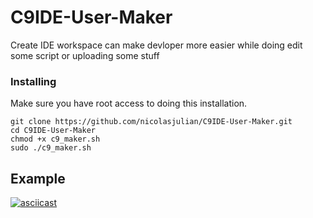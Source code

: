 # C9IDE-User-Maker

Create IDE workspace can make devloper more easier while doing edit some script or uploading some stuff

### Installing

Make sure you have root access to doing this installation.


```
git clone https://github.com/nicolasjulian/C9IDE-User-Maker.git
cd C9IDE-User-Maker
chmod +x c9_maker.sh
sudo ./c9_maker.sh
```


## Example

[![asciicast](https://asciinema.org/a/w35ZJmTyZsS4UjIgUQIdh2S9U.svg)](https://asciinema.org/a/w35ZJmTyZsS4UjIgUQIdh2S9U)
